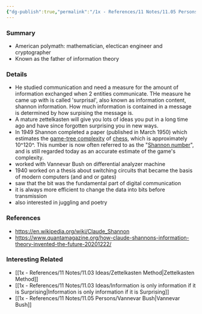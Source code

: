 ```yaml
---
{"dg-publish":true,"permalink":"/1x - References/11 Notes/11.05 Persons/Claude Shannon/","noteIcon":""}
---
```



### Summary
- American  polymath: mathematician, electican engineer and cryptographer
- Known as the father of information theory

### Details
- He studied communication and need a measure for the amount of information exchanged when 2 entities communicate. THe measure he came up with is called 'surprisal', also known as information content, shannon information. How much information is contained in a message is determined by how surpising the message is.
- A mature zettelkasten will give you lots of ideas you put in a long time ago and have since forgotten surprising you in new ways.
- In 1949 Shannon completed a paper (published in March 1950) which estimates the [game-tree complexity](https://en.wikipedia.org/wiki/Game_complexity "Game complexity") of [chess](https://en.wikipedia.org/wiki/Chess "Chess"), which is approximately 10^120^. This number is now often referred to as the "[Shannon number](https://en.wikipedia.org/wiki/Shannon_number "Shannon number")", and is still regarded today as an accurate estimate of the game's complexity.
- worked with Vannevar Bush on differential analyzer machine
- 1940 worked on a thesis about switching circuits that became the basis of modern computers (and and or gates)
- saw that the bit was the fundamental part of digital communication
- it is always more efficient to change the data into bits before transmission
- also interested in juggling and poetry

### References
- https://en.wikipedia.org/wiki/Claude_Shannon
- https://www.quantamagazine.org/how-claude-shannons-information-theory-invented-the-future-20201222/

### Interesting Related
- [[1x - References/11 Notes/11.03 Ideas/Zettelkasten Method\|Zettelkasten Method]]
- [[1x - References/11 Notes/11.03 Ideas/Information is only information if it is Surprising\|Information is only information if it is Surprising]]
- [[1x - References/11 Notes/11.05 Persons/Vannevar Bush\|Vannevar Bush]]
